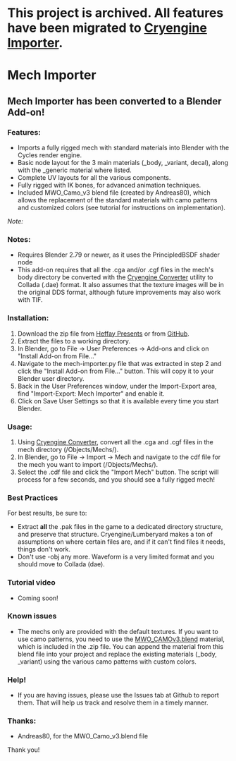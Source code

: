 # This project is archived. All features have been migrated to [Cryengine Importer](https://github.com/markemp/cryengine-importer).

# Mech Importer

## Mech Importer has been converted to a Blender Add-on!

### Features:
* Imports a fully rigged mech with standard materials into Blender with the Cycles render engine.
* Basic node layout for the 3 main materials (<mech>_body, <mech>_variant, decal), along with the <mech>_generic material where listed.
* Complete UV layouts for all the various components.
* Fully rigged with IK bones, for advanced animation techniques.
* Included MWO_Camo_v3 blend file (created by Andreas80), which allows the replacement of the standard materials with camo patterns and customized colors (see tutorial for instructions on implementation).

*Note:*  

### Notes:
* Requires Blender 2.79 or newer, as it uses the PrincipledBSDF shader node
* This add-on requires that all the .cga and/or .cgf files in the mech's body directory be converted with the [Cryengine Converter](https://github.com/markemp/Cryengine-Converter) utility to Collada (.dae) format.  It also assumes that the texture images will be in the original DDS format, although future improvements may also work with TIF.

### Installation:

1. Download the zip file from [Heffay Presents](https://www.heffaypresents.com/GitHub) or from [GitHub](https://github.com/Markemp/Mech-Importer/Releases).
2. Extract the files to a working directory.
3. In Blender, go to File -> User Preferences -> Add-ons and click on "Install Add-on from File..."
4. Navigate to the mech-importer.py file that was extracted in step 2 and click the "Install Add-on from File..." button.  This will copy it to your Blender user directory.
5. Back in the User Preferences window, under the Import-Export area, find "Import-Export: Mech Importer" and enable it.
6. Click on Save User Settings so that it is available every time you start Blender.

### Usage:

1. Using [Cryengine Converter](https://github.com/markemp/Cryengine-Converter), convert all the .cga and .cgf files in the mech directory (/Objects/Mechs/<mechname>).
2. In Blender, go to File -> Import -> Mech and navigate to the cdf file for the mech you want to import (/Objects/Mechs/<mech>).
3. Select the .cdf file and click the "Import Mech" button.  The script will process for a few seconds, and you should see a fully rigged mech!

### Best Practices
For best results, be sure to:
* Extract **all** the .pak files in the game to a dedicated directory structure, and preserve that structure.  Cryengine/Lumberyard makes a ton of assumptions on where certain files are, and if it can't find files it needs, things don't work.
* Don't use -obj any more.  Waveform is a very limited format and you should move to Collada (dae).

### Tutorial video
* Coming soon!

### Known issues
* The mechs only are provided with the default textures.  If you want to use camo patterns, you need to use the [MWO_CAMOv3.blend](https://heffaypresentsstorage.blob.core.windows.net/misc/mwo_camo_v3.blend) material, which is included in the .zip file.  You can append the material from this blend file into your project and replace the existing materials (<mech>_body, <mech>_variant) using the various camo patterns with custom colors.

### Help!
* If you are having issues, please use the Issues tab at Github to report them.  That will help us track and resolve them in a timely manner.

### Thanks:
* Andreas80, for the MWO_Camo_v3.blend file

Thank you!
